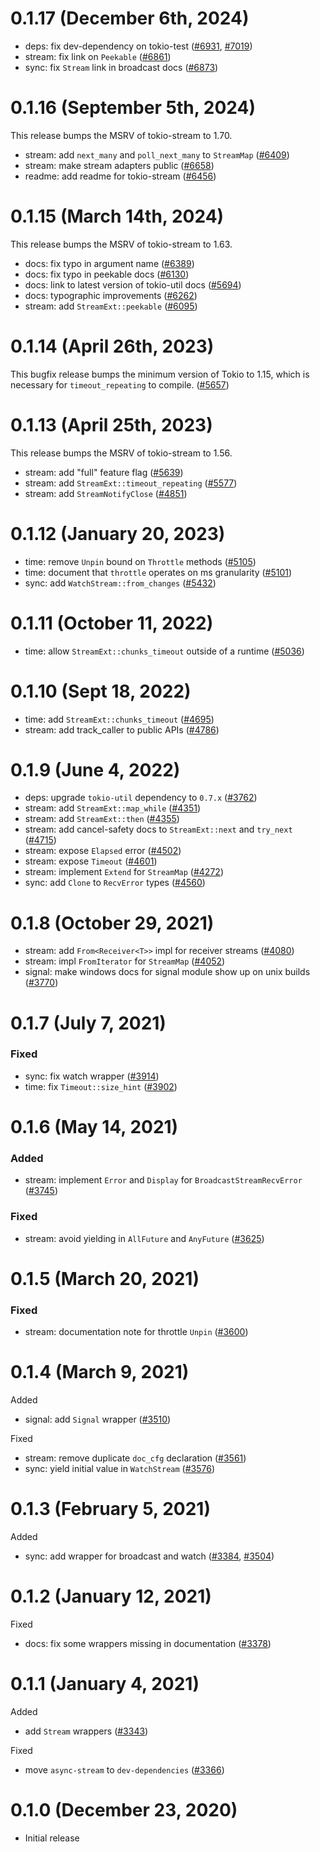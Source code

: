 # 0.1.17 (December 6th, 2024)

- deps: fix dev-dependency on tokio-test ([#6931], [#7019])
- stream: fix link on `Peekable` ([#6861])
- sync: fix `Stream` link in broadcast docs ([#6873])

[#6861]: https://github.com/tokio-rs/tokio/pull/6861
[#6873]: https://github.com/tokio-rs/tokio/pull/6873
[#6931]: https://github.com/tokio-rs/tokio/pull/6931
[#7019]: https://github.com/tokio-rs/tokio/pull/7019

# 0.1.16 (September 5th, 2024)

This release bumps the MSRV of tokio-stream to 1.70.

- stream: add `next_many` and `poll_next_many` to `StreamMap` ([#6409])
- stream: make stream adapters public ([#6658])
- readme: add readme for tokio-stream ([#6456])

[#6409]: https://github.com/tokio-rs/tokio/pull/6409
[#6658]: https://github.com/tokio-rs/tokio/pull/6658
[#6456]: https://github.com/tokio-rs/tokio/pull/6456

# 0.1.15 (March 14th, 2024)

This release bumps the MSRV of tokio-stream to 1.63.

- docs: fix typo in argument name ([#6389])
- docs: fix typo in peekable docs ([#6130])
- docs: link to latest version of tokio-util docs ([#5694])
- docs: typographic improvements ([#6262])
- stream: add `StreamExt::peekable` ([#6095])

[#5694]: https://github.com/tokio-rs/tokio/pull/5694
[#6095]: https://github.com/tokio-rs/tokio/pull/6095
[#6130]: https://github.com/tokio-rs/tokio/pull/6130
[#6262]: https://github.com/tokio-rs/tokio/pull/6262
[#6389]: https://github.com/tokio-rs/tokio/pull/6389

# 0.1.14 (April 26th, 2023)

This bugfix release bumps the minimum version of Tokio to 1.15, which is
necessary for `timeout_repeating` to compile. ([#5657])

[#5657]: https://github.com/tokio-rs/tokio/pull/5657

# 0.1.13 (April 25th, 2023)

This release bumps the MSRV of tokio-stream to 1.56.

- stream: add "full" feature flag ([#5639])
- stream: add `StreamExt::timeout_repeating` ([#5577])
- stream: add `StreamNotifyClose` ([#4851])

[#4851]: https://github.com/tokio-rs/tokio/pull/4851
[#5577]: https://github.com/tokio-rs/tokio/pull/5577
[#5639]: https://github.com/tokio-rs/tokio/pull/5639

# 0.1.12 (January 20, 2023)

- time: remove `Unpin` bound on `Throttle` methods ([#5105])
- time: document that `throttle` operates on ms granularity ([#5101])
- sync: add `WatchStream::from_changes` ([#5432])

[#5105]: https://github.com/tokio-rs/tokio/pull/5105
[#5101]: https://github.com/tokio-rs/tokio/pull/5101
[#5432]: https://github.com/tokio-rs/tokio/pull/5432

# 0.1.11 (October 11, 2022)

- time: allow `StreamExt::chunks_timeout` outside of a runtime ([#5036])

[#5036]: https://github.com/tokio-rs/tokio/pull/5036

# 0.1.10 (Sept 18, 2022)

- time: add `StreamExt::chunks_timeout` ([#4695])
- stream: add track_caller to public APIs ([#4786])

[#4695]: https://github.com/tokio-rs/tokio/pull/4695
[#4786]: https://github.com/tokio-rs/tokio/pull/4786

# 0.1.9 (June 4, 2022)

- deps: upgrade `tokio-util` dependency to `0.7.x` ([#3762])
- stream: add `StreamExt::map_while` ([#4351])
- stream: add `StreamExt::then` ([#4355])
- stream: add cancel-safety docs to `StreamExt::next` and `try_next` ([#4715])
- stream: expose `Elapsed` error ([#4502])
- stream: expose `Timeout` ([#4601])
- stream: implement `Extend` for `StreamMap` ([#4272])
- sync: add `Clone` to `RecvError` types ([#4560])

[#3762]: https://github.com/tokio-rs/tokio/pull/3762
[#4272]: https://github.com/tokio-rs/tokio/pull/4272
[#4351]: https://github.com/tokio-rs/tokio/pull/4351
[#4355]: https://github.com/tokio-rs/tokio/pull/4355
[#4502]: https://github.com/tokio-rs/tokio/pull/4502
[#4560]: https://github.com/tokio-rs/tokio/pull/4560
[#4601]: https://github.com/tokio-rs/tokio/pull/4601
[#4715]: https://github.com/tokio-rs/tokio/pull/4715

# 0.1.8 (October 29, 2021)

- stream: add `From<Receiver<T>>` impl for receiver streams ([#4080])
- stream: impl `FromIterator` for `StreamMap` ([#4052])
- signal: make windows docs for signal module show up on unix builds ([#3770])

[#3770]: https://github.com/tokio-rs/tokio/pull/3770
[#4052]: https://github.com/tokio-rs/tokio/pull/4052
[#4080]: https://github.com/tokio-rs/tokio/pull/4080

# 0.1.7 (July 7, 2021)

### Fixed

- sync: fix watch wrapper ([#3914])
- time: fix `Timeout::size_hint` ([#3902])

[#3902]: https://github.com/tokio-rs/tokio/pull/3902
[#3914]: https://github.com/tokio-rs/tokio/pull/3914

# 0.1.6 (May 14, 2021)

### Added

- stream: implement `Error` and `Display` for `BroadcastStreamRecvError` ([#3745])

### Fixed

- stream: avoid yielding in `AllFuture` and `AnyFuture` ([#3625])

[#3745]: https://github.com/tokio-rs/tokio/pull/3745
[#3625]: https://github.com/tokio-rs/tokio/pull/3625

# 0.1.5 (March 20, 2021)

### Fixed

- stream: documentation note for throttle `Unpin` ([#3600])

[#3600]: https://github.com/tokio-rs/tokio/pull/3600

# 0.1.4 (March 9, 2021)

Added

- signal: add `Signal` wrapper ([#3510])

Fixed

- stream: remove duplicate `doc_cfg` declaration ([#3561])
- sync: yield initial value in `WatchStream` ([#3576])

[#3510]: https://github.com/tokio-rs/tokio/pull/3510
[#3561]: https://github.com/tokio-rs/tokio/pull/3561
[#3576]: https://github.com/tokio-rs/tokio/pull/3576

# 0.1.3 (February 5, 2021)

Added

 - sync: add wrapper for broadcast and watch ([#3384], [#3504])

[#3384]: https://github.com/tokio-rs/tokio/pull/3384
[#3504]: https://github.com/tokio-rs/tokio/pull/3504

# 0.1.2 (January 12, 2021)

Fixed

 - docs: fix some wrappers missing in documentation ([#3378])

[#3378]: https://github.com/tokio-rs/tokio/pull/3378

# 0.1.1 (January 4, 2021)

Added

 - add `Stream` wrappers ([#3343])

Fixed

 - move `async-stream` to `dev-dependencies` ([#3366])

[#3366]: https://github.com/tokio-rs/tokio/pull/3366
[#3343]: https://github.com/tokio-rs/tokio/pull/3343

# 0.1.0 (December 23, 2020)

 - Initial release
